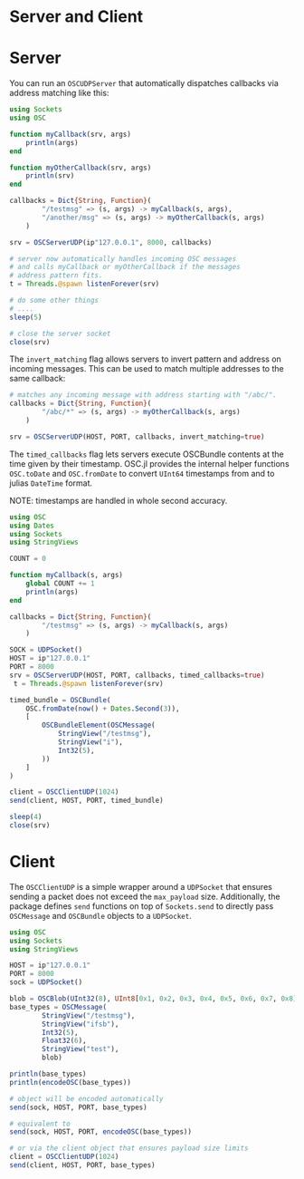 # Server and Client

# Server

You can run an `OSCUDPServer` that automatically dispatches callbacks via address matching like this:

```julia
using Sockets
using OSC

function myCallback(srv, args)
    println(args)
end

function myOtherCallback(srv, args)
    println(srv)
end

callbacks = Dict{String, Function}(
        "/testmsg" => (s, args) -> myCallback(s, args),
        "/another/msg" => (s, args) -> myOtherCallback(s, args)
    )

srv = OSCServerUDP(ip"127.0.0.1", 8000, callbacks)

# server now automatically handles incoming OSC messages
# and calls myCallback or myOtherCallback if the messages
# address pattern fits.
t = Threads.@spawn listenForever(srv)

# do some other things
# ....
sleep(5)

# close the server socket
close(srv)
```

The `invert_matching` flag allows servers to invert pattern and address on incoming messages.
This can be used to match multiple addresses to the same callback:

```julia
# matches any incoming message with address starting with "/abc/".
callbacks = Dict{String, Function}(
        "/abc/*" => (s, args) -> myOtherCallback(s, args)
    )

srv = OSCServerUDP(HOST, PORT, callbacks, invert_matching=true)
```

The `timed_callbacks` flag lets servers execute OSCBundle contents at the time given by their timestamp.
OSC.jl provides the internal helper functions `OSC.toDate` and `OSC.fromDate` to convert `UInt64` timestamps from and to julias `DateTime` format.

NOTE: timestamps are handled in whole second accuracy.

```julia
using OSC
using Dates
using Sockets
using StringViews

COUNT = 0

function myCallback(s, args)
    global COUNT += 1
    println(args)
end

callbacks = Dict{String, Function}(
        "/testmsg" => (s, args) -> myCallback(s, args)
    )

SOCK = UDPSocket()
HOST = ip"127.0.0.1"
PORT = 8000
srv = OSCServerUDP(HOST, PORT, callbacks, timed_callbacks=true)
 t = Threads.@spawn listenForever(srv)

timed_bundle = OSCBundle(
    OSC.fromDate(now() + Dates.Second(3)),
    [
        OSCBundleElement(OSCMessage(
            StringView("/testmsg"), 
            StringView("i"), 
            Int32(5),
        ))
    ]
)

client = OSCClientUDP(1024)
send(client, HOST, PORT, timed_bundle)

sleep(4)
close(srv)
```

# Client

The `OSCClientUDP` is a simple wrapper around a `UDPSocket` that ensures sending a packet does not exceed the `max_payload` size.
Additionally, the package defines `send` functions on top of `Sockets.send` to directly pass `OSCMessage` and `OSCBundle` objects to a `UDPSocket`.

```julia
using OSC
using Sockets
using StringViews

HOST = ip"127.0.0.1"
PORT = 8000
sock = UDPSocket()

blob = OSCBlob(UInt32(8), UInt8[0x1, 0x2, 0x3, 0x4, 0x5, 0x6, 0x7, 0x8])
base_types = OSCMessage(
        StringView("/testmsg"), 
        StringView("ifsb"), 
        Int32(5),
        Float32(6),
        StringView("test"),
        blob)

println(base_types)
println(encodeOSC(base_types))

# object will be encoded automatically
send(sock, HOST, PORT, base_types)

# equivalent to
send(sock, HOST, PORT, encodeOSC(base_types))

# or via the client object that ensures payload size limits
client = OSCClientUDP(1024)
send(client, HOST, PORT, base_types)
```